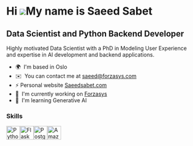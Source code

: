 Hi ![](https://user-images.githubusercontent.com/18350557/176309783-0785949b-9127-417c-8b55-ab5a4333674e.gif)My name is Saeed Sabet
===================================================================================================================================

Data Scientist and Python Backend Developer
-------------------------------------------

Highly motivated Data Scientist with a PhD in Modeling User Experience and expertise in AI development and backend applications.

* 🌍  I'm based in Oslo
* ✉️  You can contact me at [saeed@forzasys.com](mailto:saeed@forzasys.com)
* ⚡  Personal website [Saeedsabet.com](http://saeedsabet.com)
* 🚀  I'm currently working on [Forzasys](http://forzasys.com)
* 🧠  I'm learning Generative AI

### Skills


<p align="left">
<a href="https://www.python.org/" target="_blank" rel="noreferrer"><img src="https://raw.githubusercontent.com/danielcranney/readme-generator/main/public/icons/skills/python-colored.svg" width="36" height="36" alt="Python" /></a><a href="https://flask.palletsprojects.com/en/2.0.x/" target="_blank" rel="noreferrer"><img src="https://raw.githubusercontent.com/danielcranney/readme-generator/main/public/icons/skills/flask-colored.svg" width="36" height="36" alt="Flask" /></a><a href="https://www.postgresql.org/" target="_blank" rel="noreferrer"><img src="https://raw.githubusercontent.com/danielcranney/readme-generator/main/public/icons/skills/postgresql-colored.svg" width="36" height="36" alt="PostgreSQL" /></a><a href="https://aws.amazon.com" target="_blank" rel="noreferrer"><img src="https://raw.githubusercontent.com/danielcranney/readme-generator/main/public/icons/skills/aws-colored.svg" width="36" height="36" alt="Amazon Web Services" /></a>
</p>
